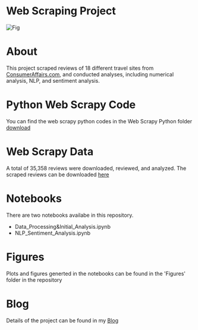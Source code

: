 # Web Scraping Project

![Fig](https://nycdsa-blog-files.s3.us-east-2.amazonaws.com/2019/09/07a520d4d0ce2e84852ed489a6cec8a4/Boat-in-Middle-of-Canal-in-Venice-720x480.jpg)

# About
This project scraped reviews of 18 different travel sites from [ConsumerAffairs.com](https://www.consumeraffairs.com/travel/travel-sites/#compare-travel-sites), and conducted analyses, including numerical analysis, NLP, and sentiment analysis.

# Python Web Scrapy Code
You can find the web scrapy python codes in the Web Scrapy Python folder [download](https://drive.google.com/drive/folders/1qSM_yTJm7YOlOeDz6ZqS0jtc0xnNHgPQ?usp=sharing)

# Web Scrapy Data
A total of 35,358 reviews were downloaded, reviewed, and analyzed. The scraped reviews can be downloaded [here](
https://drive.google.com/drive/folders/1ZoiNauzftXPfXcxUbCaXZfW_SWsHC65B?usp=sharing)

# Notebooks
There are two notebooks availabe in this repository.

- Data_Processing&Initial_Analysis.ipynb
- NLP_Sentiment_Analysis.ipynb

# Figures
Plots and figures generted in the notebooks can be found in the 'Figures' folder in the repository

# Blog
Details of the project can be found in my [Blog](https://nycdatascience.com/blog/student-works/travel-sites-review-web-scraping/) 

